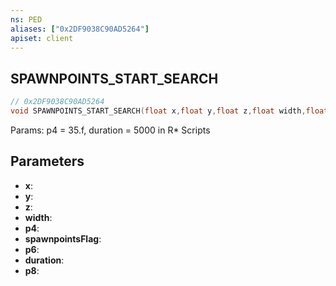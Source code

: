 ```yaml
---
ns: PED
aliases: ["0x2DF9038C90AD5264"]
apiset: client
---
```

## SPAWNPOINTS_START_SEARCH

```c
// 0x2DF9038C90AD5264
void SPAWNPOINTS_START_SEARCH(float x,float y,float z,float width,float p4,int spawnpointsFlag,float p6,int duration,float p8);
```

Params: p4 = 35.f, duration = 5000 in R* Scripts

## Parameters
* **x**:
* **y**:
* **z**:
* **width**:
* **p4**:
* **spawnpointsFlag**:
* **p6**:
* **duration**:
* **p8**: